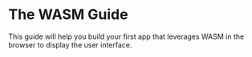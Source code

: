 # The WASM Guide

This guide will help you build your first app that leverages WASM in the browser to display the user interface.
